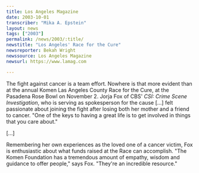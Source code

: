 ```yaml
---
title: Los Angeles Magazine
date: 2003-10-01
transcriber: "Mika A. Epstein"
layout: news
tags: ["2003"]
permalink: /news/2003/:title/
newstitle: "Los Angeles' Race for the Cure"
newsreporter: Bekah Wright
newssource: Los Angeles Magazine
newsurl: https://www.lamag.com

---
```


The fight against cancer is a team effort. Nowhere is that more evident than at the annual Komen Las Angeles County Race for the Cure, at the Pasadena Rose Bowl on November 2. Jorja Fox of CBS' *CSI: Crime Scene Investigation*, who is serving as spokesperson for the cause [...] felt passionate about joining the fight after losing both her mother and a friend to cancer. "One of the keys to having a great life is to get involved in things that you care about."

[...]

Remembering her own experiences as the loved one of a cancer victim, Fox is enthusiastic about what funds raised at the Race can accomplish. "The Komen Foundation has a tremendous amount of empathy, wisdom and guidance to offer people," says Fox. "They're an incredible resource."
